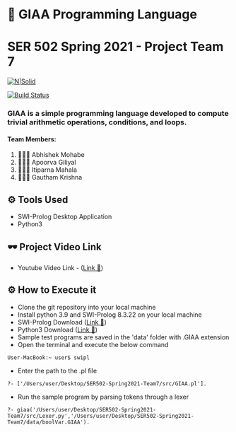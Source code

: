 # 🦈 GIAA Programming Language
# SER 502 Spring 2021 - Project Team 7

[![N|Solid](http://eu.swi-prolog.org/icons/swipl.png)](http://eu.swi-prolog.org/icons/swipl.png)

[![Build Status](https://travis-ci.org/joemccann/dillinger.svg?branch=master)](https://travis-ci.org/joemccann/dillinger)

### GIAA is a simple programming language developed to compute trivial arithmetic operations, conditions, and loops.

#### Team Members:
1. 👨🏻‍💻 Abhishek Mohabe
2. 👩🏻‍💻 Apoorva Giliyal 
3. 👩🏻‍💻 Itiparna Mahala
4. 👨🏻‍💻 Gautham Krishna

## ⚙ Tools Used
- SWI-Prolog Desktop Application
- Python3

## 🕶 Project Video Link

- Youtube Video Link - ([Link 🚀](https://youtube.com/))

## ⚙ How to Execute it

- Clone the git repository into your local machine
- Install python 3.9 and SWI-Prolog 8.3.22 on your local machine
- SWI-Prolog Download ([Link 🚀](https://www.swi-prolog.org/download/stable/))
- Python3 Download ([Link 🚀](https://www.python.org/downloads/))
- Sample test programs are saved in the 'data' folder with .GIAA extension
- Open the terminal and execute the below command
```
User-MacBook:~ user$ swipl
```
- Enter the path to the .pl file
```
?- ['/Users/user/Desktop/SER502-Spring2021-Team7/src/GIAA.pl'].  
```
- Run the sample program by parsing tokens through a lexer
```
?- giaa('/Users/user/Desktop/SER502-Spring2021-Team7/src/Lexer.py','/Users/user/Desktop/SER502-Spring2021-Team7/data/boolVar.GIAA').
```
